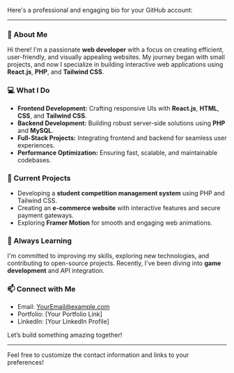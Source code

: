 Here's a professional and engaging bio for your GitHub account:  

---

### 👋 About Me  
Hi there! I'm a passionate **web developer** with a focus on creating efficient, user-friendly, and visually appealing websites. My journey began with small projects, and now I specialize in building interactive web applications using **React.js**, **PHP**, and **Tailwind CSS**.  

### 💻 What I Do  
- **Frontend Development:** Crafting responsive UIs with **React.js**, **HTML**, **CSS**, and **Tailwind CSS**.  
- **Backend Development:** Building robust server-side solutions using **PHP** and **MySQL**.  
- **Full-Stack Projects:** Integrating frontend and backend for seamless user experiences.  
- **Performance Optimization:** Ensuring fast, scalable, and maintainable codebases.  

### 🚀 Current Projects  
- Developing a **student competition management system** using PHP and Tailwind CSS.  
- Creating an **e-commerce website** with interactive features and secure payment gateways.  
- Exploring **Framer Motion** for smooth and engaging web animations.  

### 🌱 Always Learning  
I'm committed to improving my skills, exploring new technologies, and contributing to open-source projects. Recently, I've been diving into **game development** and API integration.  

### 📫 Connect with Me  
- Email: [YourEmail@example.com](mailto:YourEmail@example.com)  
- Portfolio: [Your Portfolio Link]  
- LinkedIn: [Your LinkedIn Profile]  

Let’s build something amazing together!  

---  

Feel free to customize the contact information and links to your preferences!
